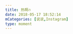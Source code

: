 ```yaml
---
title: 热啊🔥
date: 2018-05-17 18:52:14
mCategories: [说说,Instagram]
type: moment
---
```


<div id="pics-20180517185214"></div>

<script>
var data = [
    {"link": "2018-05-17_000000.jpeg", "type": "shuoshuo"},
    {"link": "2018-05-17_000001.jpeg", "type": "shuoshuo"}
];
picsRender(data, "pics-20180517185214");
</script>
